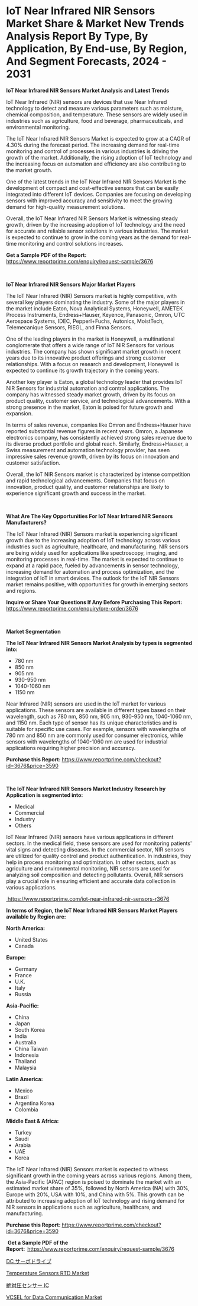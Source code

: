 <p><h1>IoT Near Infrared NIR Sensors Market Share & Market New Trends Analysis Report By Type, By Application, By End-use, By Region, And Segment Forecasts, 2024 - 2031</h1></p><p><strong>IoT Near Infrared NIR Sensors Market Analysis and Latest Trends</strong></p>
<p><p>IoT Near Infrared (NIR) sensors are devices that use Near Infrared technology to detect and measure various parameters such as moisture, chemical composition, and temperature. These sensors are widely used in industries such as agriculture, food and beverage, pharmaceuticals, and environmental monitoring.</p><p>The IoT Near Infrared NIR Sensors Market is expected to grow at a CAGR of 4.30% during the forecast period. The increasing demand for real-time monitoring and control of processes in various industries is driving the growth of the market. Additionally, the rising adoption of IoT technology and the increasing focus on automation and efficiency are also contributing to the market growth.</p><p>One of the latest trends in the IoT Near Infrared NIR Sensors Market is the development of compact and cost-effective sensors that can be easily integrated into different IoT devices. Companies are focusing on developing sensors with improved accuracy and sensitivity to meet the growing demand for high-quality measurement solutions.</p><p>Overall, the IoT Near Infrared NIR Sensors Market is witnessing steady growth, driven by the increasing adoption of IoT technology and the need for accurate and reliable sensor solutions in various industries. The market is expected to continue to grow in the coming years as the demand for real-time monitoring and control solutions increases.</p></p>
<p><strong>Get a Sample PDF of the Report:&nbsp;</strong> <a href="https://www.reportprime.com/enquiry/request-sample/3676">https://www.reportprime.com/enquiry/request-sample/3676</a></p>
<p>&nbsp;</p>
<p><strong>IoT Near Infrared NIR Sensors Major Market Players</strong></p>
<p><p>The IoT Near Infrared (NIR) Sensors market is highly competitive, with several key players dominating the industry. Some of the major players in the market include Eaton, Nova Analytical Systems, Honeywell, AMETEK Process Instruments, Endress+Hauser, Keyence, Panasonic, Omron, UTC Aerospace Systems, IDEC, Pepperl+Fuchs, Autonics, MoistTech, Telemecanique Sensors, RIEGL, and Finna Sensors.</p><p>One of the leading players in the market is Honeywell, a multinational conglomerate that offers a wide range of IoT NIR Sensors for various industries. The company has shown significant market growth in recent years due to its innovative product offerings and strong customer relationships. With a focus on research and development, Honeywell is expected to continue its growth trajectory in the coming years.</p><p>Another key player is Eaton, a global technology leader that provides IoT NIR Sensors for industrial automation and control applications. The company has witnessed steady market growth, driven by its focus on product quality, customer service, and technological advancements. With a strong presence in the market, Eaton is poised for future growth and expansion.</p><p>In terms of sales revenue, companies like Omron and Endress+Hauser have reported substantial revenue figures in recent years. Omron, a Japanese electronics company, has consistently achieved strong sales revenue due to its diverse product portfolio and global reach. Similarly, Endress+Hauser, a Swiss measurement and automation technology provider, has seen impressive sales revenue growth, driven by its focus on innovation and customer satisfaction.</p><p>Overall, the IoT NIR Sensors market is characterized by intense competition and rapid technological advancements. Companies that focus on innovation, product quality, and customer relationships are likely to experience significant growth and success in the market.</p></p>
<p>&nbsp;</p>
<p><strong>What Are The Key Opportunities For IoT Near Infrared NIR Sensors Manufacturers?</strong></p>
<p><p>The IoT Near Infrared (NIR) Sensors market is experiencing significant growth due to the increasing adoption of IoT technology across various industries such as agriculture, healthcare, and manufacturing. NIR sensors are being widely used for applications like spectroscopy, imaging, and monitoring processes in real-time. The market is expected to continue to expand at a rapid pace, fueled by advancements in sensor technology, increasing demand for automation and process optimization, and the integration of IoT in smart devices. The outlook for the IoT NIR Sensors market remains positive, with opportunities for growth in emerging sectors and regions.</p></p>
<p><strong>Inquire or Share Your Questions If Any Before Purchasing This Report:</strong> <a href="https://www.reportprime.com/enquiry/pre-order/3676">https://www.reportprime.com/enquiry/pre-order/3676</a></p>
<p>&nbsp;</p>
<p><strong>Market Segmentation</strong></p>
<p><strong>The IoT Near Infrared NIR Sensors Market Analysis by types is segmented into:</strong></p>
<p><ul><li>780 nm</li><li>850 nm</li><li>905 nm</li><li>930-950 nm</li><li>1040-1060 nm</li><li>1150 nm</li></ul></p>
<p><p>Near Infrared (NIR) sensors are used in the IoT market for various applications. These sensors are available in different types based on their wavelength, such as 780 nm, 850 nm, 905 nm, 930-950 nm, 1040-1060 nm, and 1150 nm. Each type of sensor has its unique characteristics and is suitable for specific use cases. For example, sensors with wavelengths of 780 nm and 850 nm are commonly used for consumer electronics, while sensors with wavelengths of 1040-1060 nm are used for industrial applications requiring higher precision and accuracy.</p></p>
<p><strong>Purchase this Report:&nbsp;</strong><a href="https://www.reportprime.com/checkout?id=3676&price=3590">https://www.reportprime.com/checkout?id=3676&price=3590</a></p>
<p>&nbsp;</p>
<p><strong>The IoT Near Infrared NIR Sensors Market Industry Research by Application is segmented into:</strong></p>
<p><ul><li>Medical</li><li>Commercial</li><li>Industry</li><li>Others</li></ul></p>
<p><p>IoT Near Infrared (NIR) sensors have various applications in different sectors. In the medical field, these sensors are used for monitoring patients' vital signs and detecting diseases. In the commercial sector, NIR sensors are utilized for quality control and product authentication. In industries, they help in process monitoring and optimization. In other sectors, such as agriculture and environmental monitoring, NIR sensors are used for analyzing soil composition and detecting pollutants. Overall, NIR sensors play a crucial role in ensuring efficient and accurate data collection in various applications.</p></p>
<p><a href="https://www.reportprime.com/iot-near-infrared-nir-sensors-r3676">&nbsp;https://www.reportprime.com/iot-near-infrared-nir-sensors-r3676</a></p>
<p><strong>In terms of Region, the IoT Near Infrared NIR Sensors Market Players available by Region are:</strong></p>
<p>
    <p> <strong> North America: </strong>
        <ul>
            <li>United States</li>
            <li>Canada</li>
        </ul>
        </p> 
    <p> <strong> Europe: </strong>
        <ul>
            <li>Germany</li>
            <li>France</li>
            <li>U.K.</li>
            <li>Italy</li>
            <li>Russia</li>
        </ul>
        </p> 
    <p> <strong> Asia-Pacific: </strong>
        <ul>
            <li>China</li>
            <li>Japan</li>
            <li>South Korea</li>
            <li>India</li>
            <li>Australia</li>
            <li>China Taiwan</li>
            <li>Indonesia</li>
            <li>Thailand</li>
            <li>Malaysia</li>
        </ul>
        </p> 
    <p> <strong> Latin America: </strong>
        <ul>
            <li>Mexico</li>
            <li>Brazil</li>
            <li>Argentina Korea</li>
            <li>Colombia</li>
        </ul>
        </p> 
    <p> <strong> Middle East & Africa: </strong>
        <ul>
            <li>Turkey</li>
            <li>Saudi</li>
            <li>Arabia</li>
            <li>UAE</li>
            <li>Korea</li>
        </ul>
    </p>
    </p>
<p><p>The IoT Near Infrared (NIR) Sensors market is expected to witness significant growth in the coming years across various regions. Among them, the Asia-Pacific (APAC) region is poised to dominate the market with an estimated market share of 35%, followed by North America (NA) with 30%, Europe with 20%, USA with 10%, and China with 5%. This growth can be attributed to increasing adoption of IoT technology and rising demand for NIR sensors in applications such as agriculture, healthcare, and manufacturing.</p></p>
<p><strong>Purchase this Report: </strong><a href="https://www.reportprime.com/checkout?id=3676&price=3590">https://www.reportprime.com/checkout?id=3676&price=3590</a></p>
<p>&nbsp;<strong>Get a Sample PDF of the Report:&nbsp;&nbsp;</strong><a href="https://www.reportprime.com/enquiry/request-sample/3676">https://www.reportprime.com/enquiry/request-sample/3676</a></p>
<p><strong></strong></p>
<p><p><a href="https://github.com/RandallRunte2023/Market-Research-Report-List-1/blob/main/193104177850.md">DC サーボドライブ</a></p><p><a href="https://github.com/marthawweekle/Market-Research-Report-List-1/blob/main/temperature-sensors-rtd-market.md">Temperature Sensors RTD Market</a></p><p><a href="https://github.com/SkylarDaniel70/Market-Research-Report-List-1/blob/main/157906677851.md">絶対圧センサー IC</a></p><p><a href="https://github.com/HenrietteMills1/Market-Research-Report-List-1/blob/main/vcsel-for-data-communication-market.md">VCSEL for Data Communication Market</a></p></p>